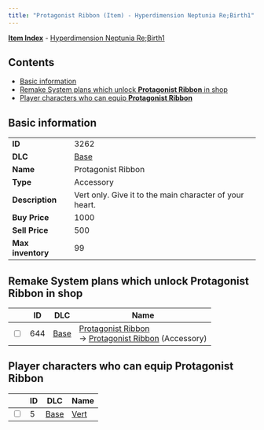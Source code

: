 ```yaml
---
title: "Protagonist Ribbon (Item) - Hyperdimension Neptunia Re;Birth1"
---
```


[**Item Index**](/neptunia/rb1/item/index.html) - [Hyperdimension Neptunia Re;Birth1](/neptunia/rb1)

## Contents

- [Basic information](#basic-information)
- [Remake System plans which unlock **Protagonist Ribbon** in shop](#remake-system-plans-which-unlock-protagonist-ribbon-in-shop)
- [Player characters who can equip **Protagonist Ribbon**](#player-characters-who-can-equip-protagonist-ribbon)

## Basic information

|   |   |
| -- | -- |
| **ID** | 3262 |
| **DLC** | [Base](/neptunia/rb1/dlc/1-base.html) |
| **Name** | Protagonist Ribbon |
| **Type** | Accessory |
| **Description** | Vert only. Give it to the main character of your heart. |
| **Buy Price** | 1000 |
| **Sell Price** | 500 |
| **Max inventory** | 99 |

## Remake System plans which unlock **Protagonist Ribbon** in shop

|    | ID | DLC | Name |
| -- | -- | --- | ---- |
| <input type="checkbox" id="rb1-remake-1-644" class="trackbox" /> | 644 | [Base](/neptunia/rb1/dlc/1-base.html) | [Protagonist Ribbon](/neptunia/rb1/remake/1-644-protagonist-ribbon.html)<br />→ [Protagonist Ribbon](/neptunia/rb1/item/1-3262-protagonist-ribbon.html) (Accessory) |

## Player characters who can equip **Protagonist Ribbon**

|    | ID | DLC | Name |
| -- | -- | --- | ---- |
| <input type="checkbox" id="rb1-player-1-5" class="trackbox" /> | 5 | [Base](/neptunia/rb1/dlc/1-base.html) | [Vert](/neptunia/rb1/player/1-5-vert.html) |